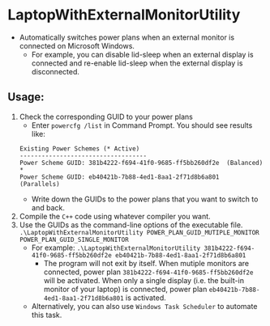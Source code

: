 # LaptopWithExternalMonitorUtility
- Automatically switches power plans when an external monitor is connected on Microsoft Windows.
    - For example, you can disable lid-sleep when an external display is connected and re-enable lid-sleep when the external display is disconnected.
## Usage:
1. Check the corresponding GUID to your power plans
    - Enter `powercfg /list` in Command Prompt. You should see results like:
    ```
    Existing Power Schemes (* Active)
    -----------------------------------
    Power Scheme GUID: 381b4222-f694-41f0-9685-ff5bb260df2e  (Balanced) *
    Power Scheme GUID: eb40421b-7b88-4ed1-8aa1-2f71d8b6a801  (Parallels)
    ```
    - Write down the GUIDs to the power plans that you want to switch to and back.
2. Compile the `C++` code using whatever compiler you want.
3. Use the GUIDs as the command-line options of the executable file. `.\LaptopWithExternalMonitorUtility POWER_PLAN_GUID_MUTIPLE_MONITOR POWER_PLAN_GUID_SINGLE_MONITOR`
    - For example: `.\LaptopWithExternalMonitorUtility 381b4222-f694-41f0-9685-ff5bb260df2e eb40421b-7b88-4ed1-8aa1-2f71d8b6a801`
        - The program will not exit by itself. When mutiple monitors are connected, power plan `381b4222-f694-41f0-9685-ff5bb260df2e` will be activated. When only a single display (i.e. the built-in monitor of your laptop) is connected, power plan `eb40421b-7b88-4ed1-8aa1-2f71d8b6a801` is activated.
    - Alternatively, you can also use `Windows Task Scheduler` to automate this task.